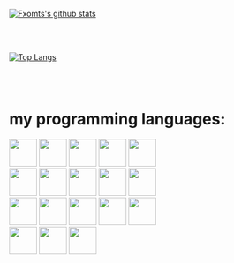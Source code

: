 [![Fxomts's github stats](https://github-readme-stats.vercel.app/api?username=Fxomt-III)](https://github.com/anuraghazra/github-readme-stats)

<br><br>

[![Top Langs](https://github-readme-stats.vercel.app/api/top-langs/?username=Fxomt-III&layout=compact)](https://github.com/anuraghazra/github-readme-stats)

<br><br>


<h1><b>my programming languages:</b></h1>
<div>
<img src="https://cdn.jsdelivr.net/npm/programming-languages-logos/src/javascript/javascript.png" height="50">
<img src="https://cdn.jsdelivr.net/npm/programming-languages-logos/src/html/html.png" height="50">
<img src="https://cdn.jsdelivr.net/npm/programming-languages-logos/src/css/css.png" height="50">
<img src="https://cdn.jsdelivr.net/npm/programming-languages-logos/src/python/python.png" height="50">
<img src="https://cdn.jsdelivr.net/npm/programming-languages-logos/src/c/c.png" height="50">

<br/>

<img src="https://cdn.jsdelivr.net/npm/programming-languages-logos/src/cpp/cpp.png" height="50">
<img src="https://cdn.jsdelivr.net/npm/programming-languages-logos/src/csharp/csharp.png" height="50">
<img src="https://cdn.jsdelivr.net/npm/programming-languages-logos/src/java/java.png" height="50">
<img src="https://cdn.jsdelivr.net/npm/programming-languages-logos/src/lua/lua.png" height="50">
<img src="https://cdn.jsdelivr.net/npm/programming-languages-logos/src/go/go.png" height="50">
<br/>
<img src="https://cdn.jsdelivr.net/npm/programming-languages-logos/src/typescript/typescript.png" height="50">
<img src="https://cdn.jsdelivr.net/npm/programming-languages-logos/src/ruby/ruby.png" height="50">
<img src="https://cdn.jsdelivr.net/npm/programming-languages-logos/src/haskell/haskell.png" height="50">
<img src="https://raw.githubusercontent.com/yurijserrano/Github-Profile-Readme-Logos/master/programming%20languages/bash.svg" height="50">
<img src="https://github.com/yurijserrano/Github-Profile-Readme-Logos/blob/master/programming%20languages/rust.svg" height="50">
<br/>
<img src="https://cdn.jsdelivr.net/npm/programming-languages-logos/src/kotlin/kotlin.png" height="50">
<img src="https://nasm-tutorial.akash.website/img/nasm-logo.png" height="50">
<img src="https://upload.wikimedia.org/wikipedia/commons/e/e3/Nim_logo.svg" height="50">

</div>
